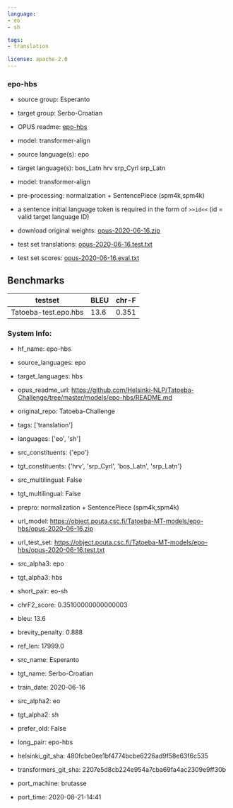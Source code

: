 ```yaml
---
language: 
- eo
- sh

tags:
- translation

license: apache-2.0
---
```


### epo-hbs

* source group: Esperanto 
* target group: Serbo-Croatian 
*  OPUS readme: [epo-hbs](https://github.com/Helsinki-NLP/Tatoeba-Challenge/tree/master/models/epo-hbs/README.md)

*  model: transformer-align
* source language(s): epo
* target language(s): bos_Latn hrv srp_Cyrl srp_Latn
* model: transformer-align
* pre-processing: normalization + SentencePiece (spm4k,spm4k)
* a sentence initial language token is required in the form of `>>id<<` (id = valid target language ID)
* download original weights: [opus-2020-06-16.zip](https://object.pouta.csc.fi/Tatoeba-MT-models/epo-hbs/opus-2020-06-16.zip)
* test set translations: [opus-2020-06-16.test.txt](https://object.pouta.csc.fi/Tatoeba-MT-models/epo-hbs/opus-2020-06-16.test.txt)
* test set scores: [opus-2020-06-16.eval.txt](https://object.pouta.csc.fi/Tatoeba-MT-models/epo-hbs/opus-2020-06-16.eval.txt)

## Benchmarks

| testset               | BLEU  | chr-F |
|-----------------------|-------|-------|
| Tatoeba-test.epo.hbs 	| 13.6 	| 0.351 |


### System Info: 
- hf_name: epo-hbs

- source_languages: epo

- target_languages: hbs

- opus_readme_url: https://github.com/Helsinki-NLP/Tatoeba-Challenge/tree/master/models/epo-hbs/README.md

- original_repo: Tatoeba-Challenge

- tags: ['translation']

- languages: ['eo', 'sh']

- src_constituents: {'epo'}

- tgt_constituents: {'hrv', 'srp_Cyrl', 'bos_Latn', 'srp_Latn'}

- src_multilingual: False

- tgt_multilingual: False

- prepro:  normalization + SentencePiece (spm4k,spm4k)

- url_model: https://object.pouta.csc.fi/Tatoeba-MT-models/epo-hbs/opus-2020-06-16.zip

- url_test_set: https://object.pouta.csc.fi/Tatoeba-MT-models/epo-hbs/opus-2020-06-16.test.txt

- src_alpha3: epo

- tgt_alpha3: hbs

- short_pair: eo-sh

- chrF2_score: 0.35100000000000003

- bleu: 13.6

- brevity_penalty: 0.888

- ref_len: 17999.0

- src_name: Esperanto

- tgt_name: Serbo-Croatian

- train_date: 2020-06-16

- src_alpha2: eo

- tgt_alpha2: sh

- prefer_old: False

- long_pair: epo-hbs

- helsinki_git_sha: 480fcbe0ee1bf4774bcbe6226ad9f58e63f6c535

- transformers_git_sha: 2207e5d8cb224e954a7cba69fa4ac2309e9ff30b

- port_machine: brutasse

- port_time: 2020-08-21-14:41
